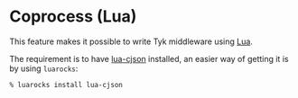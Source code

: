 # Coprocess (Lua)

This feature makes it possible to write Tyk middleware using [Lua](https://www.lua.org/).

The requirement is to have [lua-cjson](http://www.kyne.com.au/~mark/software/lua-cjson.php) installed, an easier way of getting it is by using `luarocks`:

```
% luarocks install lua-cjson
```
